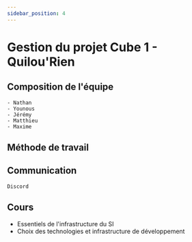 ```yaml
---
sidebar_position: 4
---
```


# Gestion du projet Cube 1 - Quilou'Rien

## Composition de l'équipe
    - Nathan 
    - Younous
    - Jérémy
    - Matthieu
    - Maxime

## Méthode de travail 

## Communication 
    Discord 

## Cours 
 + Essentiels de l'infrastructure du SI
 + Choix des technologies et infrastructure de développement 